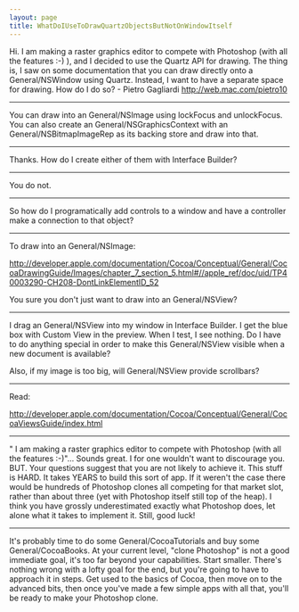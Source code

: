 ```yaml
---
layout: page
title: WhatDoIUseToDrawQuartzObjectsButNotOnWindowItself
---
```


Hi. I am making a raster graphics editor to compete with Photoshop (with all the features :-) ), and I decided to use the Quartz API for drawing. The thing is, I saw on some documentation that you can draw directly onto a General/NSWindow using Quartz. Instead, I want to have a separate space for drawing. How do I do so? - Pietro Gagliardi http://web.mac.com/pietro10

----
You can draw into an General/NSImage using lockFocus and unlockFocus. You can also create an General/NSGraphicsContext with an General/NSBitmapImageRep as its backing store and draw into that.

----
Thanks. How do I create either of them with Interface Builder?

----
You do not.

----
So how do I programatically add controls to a window and have a controller make a connection to that object?

----

To draw into an General/NSImage:

<http://developer.apple.com/documentation/Cocoa/Conceptual/General/CocoaDrawingGuide/Images/chapter_7_section_5.html#//apple_ref/doc/uid/TP40003290-CH208-DontLinkElementID_52>

You sure you don't just want to draw into an General/NSView?

----
I drag an General/NSView into my window in Interface Builder. I get the blue box with Custom View in the preview. When I test, I see nothing. Do I have to do anything special in order to make this General/NSView visible when a new document is available?

Also, if my image is too big, will General/NSView provide scrollbars?

----

Read: 

http://developer.apple.com/documentation/Cocoa/Conceptual/General/CocoaViewsGuide/index.html

----

" I am making a raster graphics editor to compete with Photoshop (with all the features :-)"... Sounds great. I for one wouldn't want to discourage you. BUT. Your questions suggest that you are not likely to achieve it. This stuff is HARD. It takes YEARS to build this sort of app. If it weren't the case there would be hundreds of Photoshop clones all competing for that market slot, rather than about three (yet with Photoshop itself still top of the heap). I think you have grossly underestimated exactly what Photoshop does, let alone what it takes to implement it. Still, good luck!

----
It's probably time to do some General/CocoaTutorials and buy some General/CocoaBooks. At your current level, "clone Photoshop" is not a good immediate goal, it's too far beyond your capabilities. Start smaller. There's nothing wrong with a lofty goal for the end, but you're going to have to approach it in steps. Get used to the basics of Cocoa, then move on to the advanced bits, then once you've made a few simple apps with all that, you'll be ready to make your Photoshop clone.
